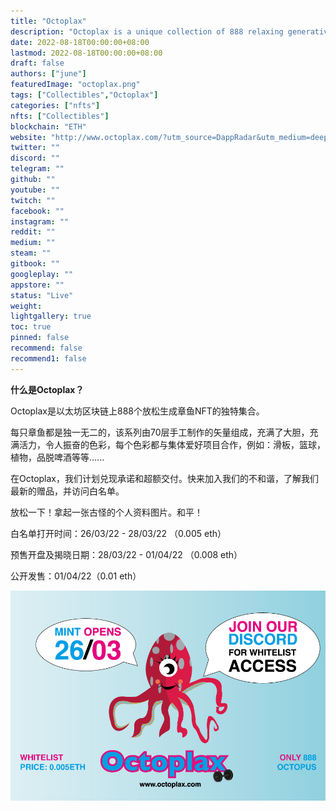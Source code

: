 ```yaml
---
title: "Octoplax"
description: "Octoplax is a unique collection of 888 relaxing generative octopus NFTs on the Ethereum blockchain."
date: 2022-08-18T00:00:00+08:00
lastmod: 2022-08-18T00:00:00+08:00
draft: false
authors: ["june"]
featuredImage: "octoplax.png"
tags: ["Collectibles","Octoplax"]
categories: ["nfts"]
nfts: ["Collectibles"]
blockchain: "ETH"
website: "http://www.octoplax.com/?utm_source=DappRadar&utm_medium=deeplink&utm_campaign=visit-website"
twitter: ""
discord: ""
telegram: ""
github: ""
youtube: ""
twitch: ""
facebook: ""
instagram: ""
reddit: ""
medium: ""
steam: ""
gitbook: ""
googleplay: ""
appstore: ""
status: "Live"
weight: 
lightgallery: true
toc: true
pinned: false
recommend: false
recommend1: false
---
```


**什么是Octoplax？**

Octoplax是以太坊区块链上888个放松生成章鱼NFT的独特集合。

每只章鱼都是独一无二的，该系列由70层手工制作的矢量组成，充满了大胆，充满活力，令人振奋的色彩，每个色彩都与集体爱好项目合作，例如：滑板，篮球，植物，品脱啤酒等等......

在Octoplax，我们计划兑现承诺和超额交付。快来加入我们的不和谐，了解我们最新的赠品，并访问白名单。

放松一下！拿起一张古怪的个人资料图片。和平！

白名单打开时间：26/03/22 - 28/03/22 （0.005 eth）

预售开盘及揭晓日期：28/03/22 - 01/04/22 （0.008 eth）

公开发售：01/04/22（0.01 eth）



![img](25.png)